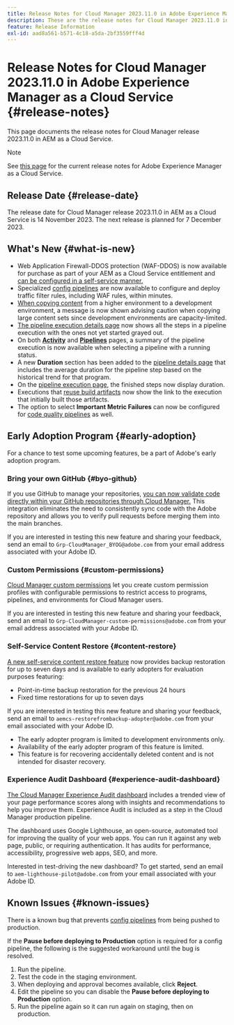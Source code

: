 ```yaml
---
title: Release Notes for Cloud Manager 2023.11.0 in Adobe Experience Manager as a Cloud Service
description: These are the release notes for Cloud Manager 2023.11.0 in AEM as a Cloud Service.
feature: Release Information
exl-id: aad8a561-b571-4c18-a5da-2bf3559fff4d
---
```

# Release Notes for Cloud Manager 2023.11.0 in Adobe Experience Manager as a Cloud Service {#release-notes}

This page documents the release notes for Cloud Manager release 2023.11.0 in AEM as a Cloud Service.

>[!NOTE]
>
>See [this page](/help/release-notes/release-notes-cloud/release-notes-current.md) for the current release notes for Adobe Experience Manager as a Cloud Service.

## Release Date {#release-date}

The release date for Cloud Manager release 2023.11.0 in AEM as a Cloud Service is 14 November 2023. The next release is planned for 7 December 2023.

## What's New {#what-is-new}

* Web Application Firewall-DDOS protection (WAF-DDOS) is now available for purchase as part of your AEM as a Cloud Service entitlement and [can be configured in a self-service manner.](/help/implementing/cloud-manager/getting-access-to-aem-in-cloud/creating-production-programs.md)
* Specialized [config pipelines](/help/implementing/cloud-manager/configuring-pipelines/introduction-ci-cd-pipelines.md) are now available to configure and deploy traffic filter rules, including WAF rules, within minutes.
* [When copying content](/help/implementing/developing/tools/content-copy.md) from a higher environment to a development environment, a message is now shown advising caution when copying large content sets since development environments are capacity-limited.
* [The pipeline execution details page](/help/implementing/cloud-manager/configuring-pipelines/managing-pipelines.md#view-details) now shows all the steps in a pipeline execution with the ones not yet started grayed out.
* On both **[Activity](/help/implementing/cloud-manager/configuring-pipelines/managing-pipelines.md#activity)** and **[Pipelines](/help/implementing/cloud-manager/configuring-pipelines/managing-pipelines.md#pipelines)** pages, a summary of the pipeline execution is now available when selecting a pipeline with a running status.
* A new **Duration** section has been added to the [pipeline details page](/help/implementing/cloud-manager/configuring-pipelines/managing-pipelines.md#view-details) that includes the average duration for the pipeline step based on the historical trend for that program.
* On the [pipeline execution page,](/help/implementing/cloud-manager/configuring-pipelines/managing-pipelines.md#activity-window) the finished steps now display duration.
* Executions that [reuse build artifacts](/help/implementing/cloud-manager/getting-access-to-aem-in-cloud/setting-up-project.md#build-artifact-reuse) now show the link to the execution that initially built those artifacts. 
* The option to select **Important Metric Failures** can now be configured for [code quality pipelines](/help/implementing/cloud-manager/configuring-pipelines/configuring-non-production-pipelines.md) as well.


## Early Adoption Program {#early-adoption}

For a chance to test some upcoming features, be a part of Adobe's early adoption program.

### Bring your own GitHub {#byo-github}

If you use GitHub to manage your repositories, [you can now validate code directly within your GitHub repositories through Cloud Manager.](/help/implementing/cloud-manager/managing-code/byo-github.md) This integration eliminates the need to consistently sync code with the Adobe repository and allows you to verify pull requests before merging them into the main branches.

If you are interested in testing this new feature and sharing your feedback, send an email to `Grp-CloudManager_BYOG@adobe.com` from your email address associated with your Adobe ID.

### Custom Permissions {#custom-permissions}

[Cloud Manager custom permissions](/help/implementing/cloud-manager/custom-permissions.md) let you create custom permission profiles with configurable permissions to restrict access to programs, pipelines, and environments for Cloud Manager users.

If you are interested in testing this new feature and sharing your feedback, send an email to `Grp-CloudManager-custom-permissions@adobe.com` from your email address associated with your Adobe ID.

### Self-Service Content Restore {#content-restore}

[A new self-service content restore feature](/help/operations/restore.md) now provides backup restoration for up to seven days and is available to early adopters for evaluation purposes featuring:

* Point-in-time backup restoration for the previous 24 hours
* Fixed time restorations for up to seven days

If you are interested in testing this new feature and sharing your feedback, send an email to `aemcs-restorefrombackup-adopter@adobe.com` from your email associated with your Adobe ID.

* The early adopter program is limited to development environments only.
* Availability of the early adopter program of this feature is limited.
* This feature is for recovering accidentally deleted content and is not intended for disaster recovery.

### Experience Audit Dashboard {#experience-audit-dashboard}

[The Cloud Manager Experience Audit dashboard](/help/implementing/cloud-manager/experience-audit-dashboard.md) includes a trended view of your page performance scores along with insights and recommendations to help you improve them. Experience Audit is included as a step in the Cloud Manager production pipeline.

The dashboard uses Google Lighthouse, an open-source, automated tool for improving the quality of your web apps. You can run it against any web page, public, or requiring authentication. It has audits for performance, accessibility, progressive web apps, SEO, and more.

Interested in test-driving the new dashboard? To get started, send an email to `aem-lighthouse-pilot@adobe.com` from your email associated with your Adobe ID.

## Known Issues {#known-issues}

There is a known bug that prevents [config pipelines](/help/implementing/cloud-manager/configuring-pipelines/introduction-ci-cd-pipelines.md##config-deployment-pipeline) from being pushed to production.

If the **Pause before deploying to Production** option is required for a config pipeline, the following is the suggested workaround until the bug is resolved.

1. Run the pipeline.
1. Test the code in the staging environment.
1. When deploying and approval becomes available, click **Reject**.
1. Edit the pipeline so you can disable the **Pause before deploying to Production** option.
1. Run the pipeline again so it can run again on staging, then on production.
